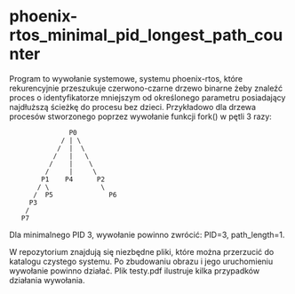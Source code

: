 # phoenix-rtos_minimal_pid_longest_path_counter
Program to wywołanie systemowe, systemu phoenix-rtos, które rekurencyjnie  przeszukuje czerwono-czarne drzewo binarne żeby znaleźć proces o identyfikatorze mniejszym od określonego parametru posiadający najdłuższą ścieżkę do procesu bez dzieci. Przykładowo dla drzewa procesów stworzonego poprzez wywołanie funkcji fork() w pętli 3 razy:
```
               P0
             / | \
            /  |  \
           /   |   \
          /    |    \
         /     |     \
        P1    P4      P2
       / \             \
      /  P5              P6
     P3
    /
   P7
```

Dla minimalnego PID 3, wywołanie powinno zwrócić: PID=3, path_length=1.
  
  W repozytorium znajdują się niezbędne pliki, które można przerzucić do katalogu czystego systemu. Po zbudowaniu obrazu i jego uruchomieniu wywołanie powinno działać. 
  Plik testy.pdf ilustruje kilka przypadków działania wywołania.
